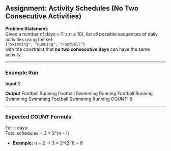 ## Assignment: Activity Schedules (No Two Consecutive Activities)

**Problem Statement:**  
Given a number of days `n` (1 ≤ n ≤ 10), list all possible sequences of daily activities using the set:  
`{"Swimming", "Running", "Football"}`  
with the constraint that **no two consecutive days** can have the same activity.

---

### Example Run
**Input**
2

**Output**
Football Running
Football Swimming
Running Football
Running Swimming
Swimming Football
Swimming Running
COUNT: 6

---

### Expected COUNT Formula
For `n` days:  
Total schedules = 3 × 2^(n - 1)

- **Example:** n = 2 → 3 × 2^(2-1) = 6 
